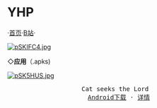 # YHP

   ·<a href="https:Metalization.github.io/YHP/">首页</a>·<a href="https://b23.tv/3mfo3Ee">B站</a>·

<a href="https://imgse.com/i/pSKIFC4"><img src="https://s1.ax1x.com/2023/01/13/pSKIFC4.jpg" alt="pSKIFC4.jpg" border="0" /></a>


 ◇<strong>应用</strong>（.apks)
<body>
    <div class="wrapper">
        <div class="main">
            <div class="container">
                <div class="intro">
                    <div class="user-warp img">
                        <a href="https://imgse.com/i/pSK5HUS"><img src="https://s1.ax1x.com/2023/01/13/pSK5HUS.jpg" alt="pSK5HUS.jpg" border="0" /></a>
                    </div>
    <center>
                            <div id="header"></div>
                            <div id="main">
                                <div class="demo">
                                    <div id="player3" class="aplayer">
                                        <pre class="aplayer-lrc-content">Cat seeks the Lord  
<a href="https://b23.tv/3mfo3Ee">Android下载</a> · <a href="https://b23.tv/3mfo3Ee">详情</a></pre>
